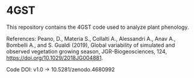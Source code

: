 # 4GST
This repository contains the 4GST code used to analyze plant phenology.  

References:  Peano, D., Materia S., Collalti A., Alessandri A., Anav A., Bombelli A., and S. Gualdi (2019), Global variability of simulated and observed vegetation growing season, JGR-Biogeosciences, 124, https://doi.org/10.1029/2018JG004881.

Code DOI:
v1.0 -> 10.5281/zenodo.4680992
